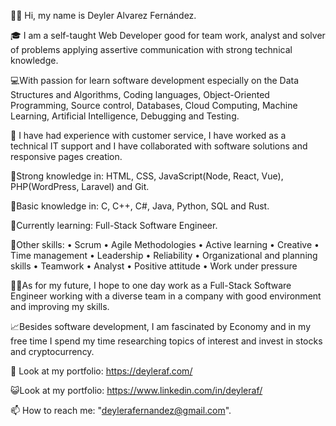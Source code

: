 👋🏽 Hi, my name is Deyler Alvarez Fernández.

🎓 I am a self-taught Web Developer good for team work, analyst and solver of problems applying assertive communication with strong technical knowledge.

💻With passion for learn software development especially on the Data Structures and Algorithms, Coding languages, Object-Oriented Programming, Source control, Databases, Cloud Computing, Machine Learning, Artificial Intelligence, Debugging and Testing.

💼 I have had experience with customer service, I have worked as a technical IT support and I have collaborated with software solutions and responsive pages creation.

📑Strong knowledge in: HTML, CSS, JavaScript(Node, React, Vue), PHP(WordPress, Laravel) and Git. 

📑Basic knowledge in: C, C++, C#, Java, Python, SQL and Rust.

🧮Currently learning: Full-Stack Software Engineer.

🦾Other skills:
	• Scrum
	• Agile Methodologies
	• Active learning
	• Creative
	• Time management
	• Leadership
	• Reliability
	• Organizational and planning skills
	• Teamwork
	• Analyst
	• Positive attitude
	• Work under pressure

🧑‍💻As for my future, I hope to one day work as a Full-Stack Software Engineer working with a diverse team in a company with good environment and improving my skills.

📈Besides software development, I am fascinated by Economy and in my free time I spend my time researching topics of interest and invest in stocks and cryptocurrency.

👀 Look at my portfolio:  https://deyleraf.com/

😺Look at my portfolio:  https://www.linkedin.com/in/deyleraf/

📫 How to reach me: "deylerafernandez@gmail.com".

<!---
DeylerAF/DeylerAF is a ✨ special ✨ repository because its `README.md` (this file) appears on your GitHub profile.
You can click the Preview link to take a look at your changes.
--->
